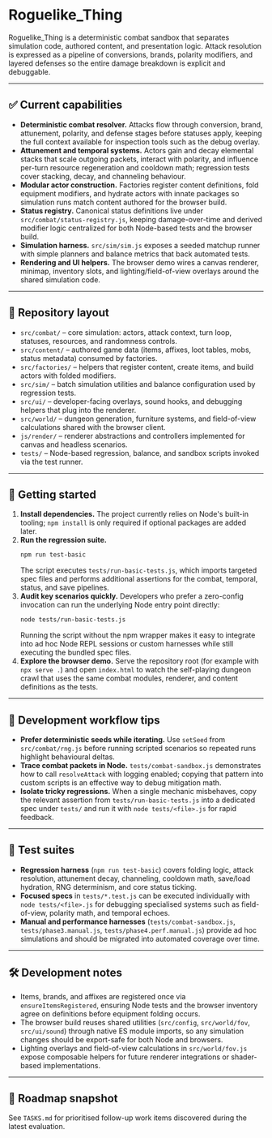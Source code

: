 # Roguelike_Thing

Roguelike_Thing is a deterministic combat sandbox that separates simulation code, authored content, and presentation logic. Attack resolution is expressed as a pipeline of conversions, brands, polarity modifiers, and layered defenses so the entire damage breakdown is explicit and debuggable.

---

## ✅ Current capabilities

- **Deterministic combat resolver.** Attacks flow through conversion, brand, attunement, polarity, and defense stages before statuses apply, keeping the full context available for inspection tools such as the debug overlay.
- **Attunement and temporal systems.** Actors gain and decay elemental stacks that scale outgoing packets, interact with polarity, and influence per-turn resource regeneration and cooldown math; regression tests cover stacking, decay, and channeling behaviour.
- **Modular actor construction.** Factories register content definitions, fold equipment modifiers, and hydrate actors with innate packages so simulation runs match content authored for the browser build.
- **Status registry.** Canonical status definitions live under `src/combat/status-registry.js`, keeping damage-over-time and derived modifier logic centralized for both Node-based tests and the browser build.
- **Simulation harness.** `src/sim/sim.js` exposes a seeded matchup runner with simple planners and balance metrics that back automated tests.
- **Rendering and UI helpers.** The browser demo wires a canvas renderer, minimap, inventory slots, and lighting/field-of-view overlays around the shared simulation code.

---

## 📂 Repository layout

- `src/combat/` – core simulation: actors, attack context, turn loop, statuses, resources, and randomness controls.
- `src/content/` – authored game data (items, affixes, loot tables, mobs, status metadata) consumed by factories.
- `src/factories/` – helpers that register content, create items, and build actors with folded modifiers.
- `src/sim/` – batch simulation utilities and balance configuration used by regression tests.
- `src/ui/` – developer-facing overlays, sound hooks, and debugging helpers that plug into the renderer.
- `src/world/` – dungeon generation, furniture systems, and field-of-view calculations shared with the browser client.
- `js/render/` – renderer abstractions and controllers implemented for canvas and headless scenarios.
- `tests/` – Node-based regression, balance, and sandbox scripts invoked via the test runner.

---

## 🚀 Getting started

1. **Install dependencies.** The project currently relies on Node's built-in tooling; `npm install` is only required if optional packages are added later.
2. **Run the regression suite.**
   ```bash
   npm run test-basic
   ```
   The script executes `tests/run-basic-tests.js`, which imports targeted spec files and performs additional assertions for the combat, temporal, status, and save pipelines.
3. **Audit key scenarios quickly.** Developers who prefer a zero-config invocation can run the underlying Node entry point directly:
   ```bash
   node tests/run-basic-tests.js
   ```
   Running the script without the npm wrapper makes it easy to integrate into ad hoc Node REPL sessions or custom harnesses while still executing the bundled spec files.
4. **Explore the browser demo.** Serve the repository root (for example with `npx serve .`) and open `index.html` to watch the self-playing dungeon crawl that uses the same combat modules, renderer, and content definitions as the tests.

---

## 🔧 Development workflow tips

- **Prefer deterministic seeds while iterating.** Use `setSeed` from `src/combat/rng.js` before running scripted scenarios so repeated runs highlight behavioural deltas.
- **Trace combat packets in Node.** `tests/combat-sandbox.js` demonstrates how to call `resolveAttack` with logging enabled; copying that pattern into custom scripts is an effective way to debug mitigation math.
- **Isolate tricky regressions.** When a single mechanic misbehaves, copy the relevant assertion from `tests/run-basic-tests.js` into a dedicated spec under `tests/` and run it with `node tests/<file>.js` for rapid feedback.

---

## 🧪 Test suites

- **Regression harness** (`npm run test-basic`) covers folding logic, attack resolution, attunement decay, channeling, cooldown math, save/load hydration, RNG determinism, and core status ticking.
- **Focused specs** in `tests/*.test.js` can be executed individually with `node tests/<file>.js` for debugging specialised systems such as field-of-view, polarity math, and temporal echoes.
- **Manual and performance harnesses** (`tests/combat-sandbox.js`, `tests/phase3.manual.js`, `tests/phase4.perf.manual.js`) provide ad hoc simulations and should be migrated into automated coverage over time.

---

## 🛠 Development notes

- Items, brands, and affixes are registered once via `ensureItemsRegistered`, ensuring Node tests and the browser inventory agree on definitions before equipment folding occurs.
- The browser build reuses shared utilities (`src/config`, `src/world/fov`, `src/ui/sound`) through native ES module imports, so any simulation changes should be export-safe for both Node and browsers.
- Lighting overlays and field-of-view calculations in `src/world/fov.js` expose composable helpers for future renderer integrations or shader-based implementations.

---

## 📌 Roadmap snapshot

See `TASKS.md` for prioritised follow-up work items discovered during the latest evaluation.

